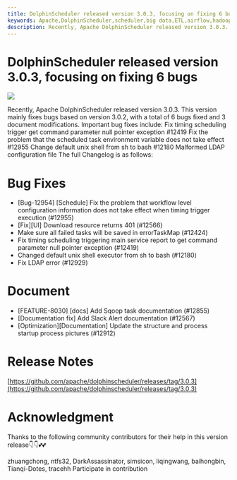 ```yaml
---
title: DolphinScheduler released version 3.0.3, focusing on fixing 6 bugs
keywords: Apache,DolphinScheduler,scheduler,big data,ETL,airflow,hadoop,orchestration,dataops,Kubernetes
description: Recently, Apache DolphinScheduler released version 3.0.3.
---
```

# DolphinScheduler released version 3.0.3, focusing on fixing 6 bugs
![](https://miro.medium.com/max/720/1*uM6PQlxRdJbLCEJrH-qemQ.webp)

Recently, Apache DolphinScheduler released version 3.0.3. This version mainly fixes bugs based on version 3.0.2, with a total of 6 bugs fixed and 3 document modifications. Important bug fixes include: Fix timing scheduling trigger get command parameter null pointer exception #12419 Fix the problem that the scheduled task environment variable does not take effect #12955 Change default unix shell from sh to bash #12180 Malformed LDAP configuration file The full Changelog is as follows:

# Bug Fixes
* [Bug-12954] [Schedule] Fix the problem that workflow level configuration information does not take effect when timing trigger execution (#12955)
* [Fix][UI] Download resource returns 401 (#12566)
* Make sure all failed tasks will be saved in errorTaskMap (#12424)
* Fix timing scheduling triggering main service report to get command parameter null pointer exception (#12419)
* Changed default unix shell executor from sh to bash (#12180)
* Fix LDAP error (#12929)

# Document
* [FEATURE-8030] [docs] Add Sqoop task documentation (#12855)
* [Documentation fix] Add Slack Alert documentation (#12567)
* [Optimization][Documentation] Update the structure and process startup process pictures (#12912)

# Release Notes
[https://github.com/apache/dolphinscheduler/releases/tag/3.0.3](https://github.com/apache/dolphinscheduler/releases/tag/3.0.3)

# Acknowledgment
Thanks to the following community contributors for their help in this version release👇👇💕💕

zhuangchong, ntfs32, DarkAssassinator, simsicon, liqingwang, baihongbin, Tianqi-Dotes, tracehh Participate in contribution